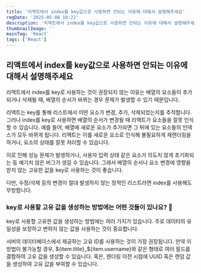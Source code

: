 ```yaml
---
title: '리액트에서 index를 key값으로 사용하면 안되는 이유에 대해서 설명해주세요'
regDate: '2025-05-08 18:22'
description: '리액트에서 index를 key값으로 사용하면 안되는 이유에 대해서 설명해주세요'
thumbnailImage: ''
mainTag: 'React'
tags: ['React']
---
```


## 리액트에서 index를 key값으로 사용하면 안되는 이유에 대해서 설명해주세요

리액트에서 index를 key로 사용하는 것이 권장되지 않는 이유는 배열의 요소들이 추가되거나 삭제될 때, 배열의 순서가 바뀌는 경우 문제가 발생할 수 있기 때문입니다.

리액트는 key를 통해 리스트에서 어떤 요소가 변경, 추가, 삭제되었는지를 추적합니다. 그러나 index를 key로 사용하면 배열의 순서가 변경될 때 리액트가 요소들을 잘못 인식할 수 있습니다. 예를 들어, 배열에 새로운 요소가 추가되면 그 뒤에 있는 요소들의 인덱스가 모두 바뀌게 됩니다. 리액트는 이를 새로운 요소로 인식해 불필요하게 재렌더링을 하거나, 요소의 상태를 잘못 처리할 수 있습니다.

이로 인해 성능 문제가 발생하거나, 사용자 입력 상태 같은 요소가 의도치 않게 초기화되는 등 예기치 않은 버그가 생길 수 있습니다. 그래서 배열의 순서나 요소 변경에 영향을 받지 않는 고유한 값을 key로 사용하는 것이 좋습니다.

다만, 수정/삭제 등의 변경이 절대 발생하지 않는 정적인 리스트라면 index를 사용해도 무방합니다.

### key로 사용할 고유 값을 생성하는 방법에는 어떤 것들이 있나요? 🤔

key로 사용할 고유한 값을 생성하는 방법에는 여러 가지가 있습니다. 주로 데이터의 유일성을 보장하고 변하지 않는 값을 사용하는 것이 중요합니다.

서버의 데이터베이스에서 제공하는 고유 ID를 사용하는 것이 가장 권장됩니다. 만약 이 방법이 불가능할 경우, ${item.title}_${item.username}와 같은 형태로 여러 필드를 결합하여 고유 값을 생성할 수 있습니다. 혹은, 렌더링 이전 시점에 UUID 혹은 랜덤 값을 생성하여 고유 값을 부여할 수 있습니다.